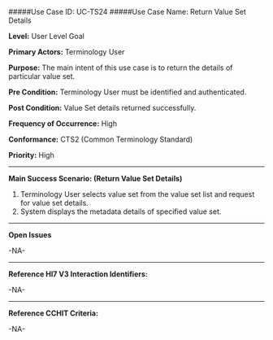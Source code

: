 #####Use Case ID: UC-TS24
#####Use Case Name: Return Value Set Details

**Level:**                     User Level Goal

**Primary Actors:**            Terminology User  

**Purpose:**                   The main intent of this use case is to return the details of particular value set.

**Pre Condition:**             Terminology User must be identified and authenticated. 

**Post Condition:**            Value Set details returned successfully.

**Frequency of Occurrence:**   High

**Conformance:**             	 CTS2 (Common Terminology Standard)

**Priority:**                  High
__________________________________________________________
**Main Success Scenario: (Return Value Set Details)**

1.	Terminology User selects value set from the value set list and request for value set details.
2.	System displays the metadata details of specified value set.

_______________________________________________________________
**Open Issues**

-NA-
_______________________________________________________________
**Reference Hl7 V3 Interaction Identifiers:**

-NA-
_______________________________________________________________
**Reference CCHIT Criteria:**

-NA-
